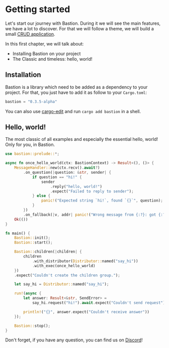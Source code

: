 # Getting started

Let's start our journey with Bastion. During it we will see the main features, we have a lot to discover. For that we will follow a theme, we will build a small [CRUD application][CRUD].

In this first chapter, we will talk about:
- Installing Bastion on your project
- The Classic and timeless: hello, world!

## Installation

Bastion is a library which need to be added as a dependency to your project. For that, you just have to add it as follow to your `Cargo.toml`:

```rs
bastion = "0.3.5-alpha"
```
You can also use [cargo-edit][] and run `cargo add bastion` in a shell.

## Hello, world!

The most classic of all examples and especially the essential hello, world! Only for you, in Bastion.

```rs
use bastion::prelude::*;

async fn once_hello_world(ctx: BastionContext) -> Result<(), ()> {
    MessageHandler::new(ctx.recv().await?)
        .on_question(|question: &str, sender| {
            if question == "hi!" {
                sender
                    .reply("hello, world!")
                    .expect("Failed to reply to sender");
            } else {
                panic!("Expected string `hi!`, found `{}`", question);
            }
        })
        .on_fallback(|v, addr| panic!("Wrong message from {:?}: got {:?}", addr, v));
    Ok(())
}

fn main() {
    Bastion::init();
    Bastion::start();

    Bastion::children(|children| {
        children
            .with_distributor(Distributor::named("say_hi"))
            .with_exec(once_hello_world)
    })
    .expect("Couldn't create the children group.");

    let say_hi = Distributor::named("say_hi");

    run!(async {
        let answer: Result<&str, SendError> =
            say_hi.request("hi!").await.expect("Couldn't send request");

        println!("{}", answer.expect("Couldn't receive answer"))
    });

    Bastion::stop();
}
```

Don't forget, if you have any question, you can find us on [Discord][]!

[CRUD]: https://en.wikipedia.org/wiki/Create,_read,_update_and_delete
[cargo-edit]: https://github.com/killercup/cargo-edit
[Discord]: https://discord.gg/DqRqtRT
